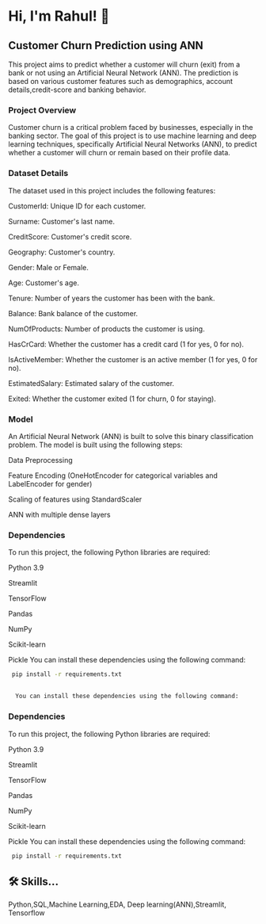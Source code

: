 
# Hi, I'm Rahul! 👋


## Customer Churn Prediction using ANN
 
This project aims to predict whether a customer will churn (exit) from a bank or not using an Artificial Neural Network (ANN). The prediction is based on various customer features such as demographics, account details,credit-score  and banking behavior.
 
 
### Project Overview
Customer churn is a critical problem faced by businesses, especially in the banking sector. The goal of this project is to use machine learning and deep learning techniques, specifically Artificial Neural Networks (ANN), to predict whether a customer will churn or remain based on their profile data.
### Dataset Details
The dataset used in this project includes the following features:

CustomerId: Unique ID for each customer.

Surname: Customer's last name.

CreditScore: Customer's credit score.

Geography: Customer's country.

Gender: Male or Female.

Age: Customer's age.

Tenure: Number of years the customer has been with the bank.

Balance: Bank balance of the customer.

NumOfProducts: Number of products the customer is using.

HasCrCard: Whether the customer has a credit card (1 for yes, 0 for no).

IsActiveMember: Whether the customer is an active member (1 for yes, 0 for no).

EstimatedSalary: Estimated salary of the customer.

Exited: Whether the customer exited (1 for churn, 0 for staying).
### Model
An Artificial Neural Network (ANN) is built to solve this binary classification problem. The model is built using the following steps:

Data Preprocessing

Feature Encoding (OneHotEncoder for categorical variables and LabelEncoder for gender)

Scaling of features using StandardScaler

ANN with multiple dense layers
### Dependencies
To run this project, the following Python libraries are required:

Python 3.9  

Streamlit 

TensorFlow

Pandas

NumPy

Scikit-learn

Pickle
You can install these dependencies using the following command:
 
```bash
 pip install -r requirements.txt
```
## 

 

```bash
  You can install these dependencies using the following command:
```


### Dependencies
To run this project, the following Python libraries are required:

Python 3.9  

Streamlit 

TensorFlow

Pandas

NumPy

Scikit-learn

Pickle
You can install these dependencies using the following command:
 
```bash
 pip install -r requirements.txt
```
## 🛠 Skills...
Python,SQL,Machine Learning,EDA, Deep learning(ANN),Streamlit,
Tensorflow
